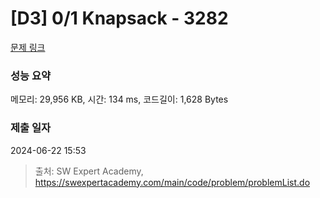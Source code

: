 # [D3] 0/1 Knapsack - 3282 

[문제 링크](https://swexpertacademy.com/main/code/problem/problemDetail.do?contestProbId=AWBJAVpqrzQDFAWr) 

### 성능 요약

메모리: 29,956 KB, 시간: 134 ms, 코드길이: 1,628 Bytes

### 제출 일자

2024-06-22 15:53



> 출처: SW Expert Academy, https://swexpertacademy.com/main/code/problem/problemList.do